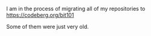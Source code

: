 I am in the process of migrating all of my repositories to https://codeberg.org/bit101

Some of them were just very old. 
